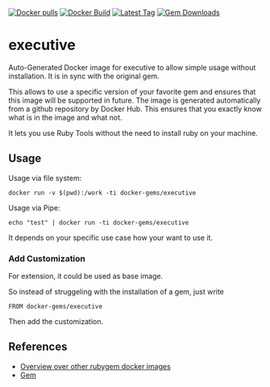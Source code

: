 [![Docker pulls](https://img.shields.io/docker/pulls/rubygem/executive.svg)](https://hub.docker.com/r/rubygem/executive/)
[![Docker Build](https://img.shields.io/docker/automated/rubygem/executive.svg)](https://hub.docker.com/r/rubygem/executive/)
[![Latest Tag](https://img.shields.io/github/tag/docker-rubygem/executive.svg)](https://hub.docker.com/r/rubygem/executive/)
[![Gem Downloads](https://img.shields.io/gem/dt/executive.svg)](https://rubygems.org/gems/executive/)
# executive

Auto-Generated Docker image for executive to allow simple usage without installation.
It is in sync with the original gem.

This allows to use a specific version of your favorite gem and ensures that this image will be supported in future.
The image is generated automatically from a github repository by Docker Hub.
This ensures that you exactly know what is in the image and what not.

It lets you use Ruby Tools without the need to install ruby on your machine.

## Usage

Usage via file system:

`docker run -v $(pwd):/work -ti docker-gems/executive`

Usage via Pipe:

`echo "test" | docker run -ti docker-gems/executive`

It depends on your specific use case how your want to use it.

### Add Customization

For extension, it could be used as base image.

So instead of struggeling with the installation of a gem, just write

`FROM docker-gems/executive`

Then add the customization.

## References

 - [Overview over other rubygem docker images](https://github.com/thinkbot/docker-rubygem)
 - [Gem](https://rubygems.org/gems/executive/)
